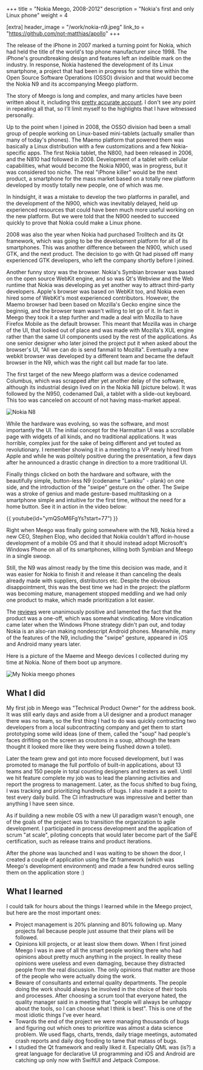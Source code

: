 +++
title = "Nokia Meego, 2008-2012"
description = "Nokia's first and only Linux phone"
weight = 4

[extra]
header_image = "/work/nokia-n9.jpeg"
link_to = "https://github.com/not-matthias/apollo"
+++

The release of the iPhone in 2007 marked a turning point for Nokia, which had held the title of the world's top phone manufacturer since 1998. The iPhone's groundbreaking design and features left an indelible mark on the industry. In response, Nokia hastened the development of its Linux smartphone, a project that had been in progress for some time within the Open Source Software Operations (OSSO) division and that would become the Nokia N9 and its accompanying Meego platform.

The story of Meego is long and complex, and many articles have been written about it, including this [pretty accurate account](https://www.maquinasvirtuales.eu/the-story-of-nokia-meggo/). I don't see any point in repeating all that, so I'll limit myself to the highlights that I have witnessed personally.

Up to the point when I joined in 2008, the OSSO division had been a small group of people working on Linux-based mini-tablets (actually smaller than many of today's phones). The Maemo platform that powered them was basically a Linux distribution with a few customizations and a few Nokia-specific apps. The first Nokia tablet, the N800, had been released in 2006, and the N810 had followed in 2008. Development of a tablet with cellular capabilities, what would become the Nokia N900, was in progress, but it was considered too niche. The real "iPhone killer" would be the next product, a smartphone for the mass market based on a totally new platform developed by mostly totally new people, one of which was me.

In hindsight, it was a mistake to develop the two platforms in parallel, and the development of the N900, which was inevitably delayed, held up experienced resources that could have been much more useful working on the new platform. But we were told that the N900 needed to succeed quickly to prove that Nokia could make a Linux phone.

2008 was also the year when Nokia had purchased Trolltech and its Qt framework, which was going to be the development platform for all of its smartphones. This was another difference between the N900, which used GTK, and the next product. The decision to go with Qt had pissed off many experienced GTK developers, who left the company shortly before I joined.

Another funny story was the browser. Nokia's Symbian browser was based on the open source WebKit engine, and so was Qt's Webview and the Web runtime that Nokia was developing as yet another way to attract third-party developers. Apple's browser was based on WebKit too, and Nokia even hired some of WebKit's most experienced contributors. However, the Maemo browser had been based on Mozilla's Gecko engine since the beginnig, and the browser team wasn't willing to let go of it. In fact in Meego they took it a step further and made a deal with Mozilla to have Firefox Mobile as the default browser. This meant that Mozilla was in charge of the UI, that looked out of place and was made with Mozilla's XUL engine rather than the same UI components used by the rest of the applications. As one senior designer who later joined the project put it when asked about the browser's UI, "All we can do is send fanmail to Mozilla". Eventually a new webkit browser was developed by a different team and became the default browser in the N9, which was the right call but made far too late.   

The first target of the new Meego platform was a device codenamed Columbus, which was scrapped after yet another delay of the software, although its industrial design lived on in the Nokia N8 (picture below). It was followed by the N950, codenamed Dali, a tablet with a slide-out keyboard. This too was canceled on account of not having mass-market appeal.

![Nokia N8](/work/nokia_n8.jpg)

While the hardware was evolving, so was the software, and most importantly the UI. The initial concept for the Harmattan UI was a scrollable page with widgets of all kinds, and no traditional applications. It was horrible, complex just for the sake of being different and yet touted as revolutionary. I remember showing it in a meeting to a VP newly hired from Apple and while he was politely positive during the presentation, a few days after he announced a drastic change in direction to a more traditional UI.

Finally things clicked on both the hardware and software, with the beautifully simple, button-less N9 (codename "Lankku" - plank) on one side, and the introduction of the "swipe" gesture on the other. The Swipe was a stroke of genius and made gesture-based multitasking on a smartphone simple and intuitive for the first time, without the need for a home button. See it in action in the video below:  

{{ youtube(id="ymQSoM6FgYs?start=77") }}

Right when Meego was finally going somewhere with the N9, Nokia hired a new CEO, Stephen Elop, who decided that Nokia couldn't afford in-house development of a mobile OS and that it should instead adopt Microsoft's Windows Phone on all of its smartphones, killing both Symbian and Meego in a single swoop.

Still, the N9 was almost ready by the time this decision was made, and it was easier for Nokia to finish it and release it than canceling the deals already made with suppliers, distributors etc. Despite the obvious disappointment, this was the best time we had in the project: the platform was becoming mature, management stopped meddling and we had only one product to make, which made prioritization a lot easier.  

The [reviews](https://www.gsmarena.com/nokia_n9-review-659.php) were unanimously positive and lamented the fact that the product was a one-off, which was somewhat vindicating. More vindication came later when the Windows Phone strategy didn't pan out, and today Nokia is an also-ran making nondescript Android phones. Meanwhile, many of the features of the N9, including the "swipe" gesture,  appeared in iOS and Android many years later.

Here is a picture of the Maeme and Meego devices I collected during my time at Nokia. None of them boot up anymore.

![My Nokia meego phones](/work/meego-phones.jpg)

## What I did

My first job in Meego was "Technical Product Owner" for the address book. It was still early days and aside from a UI designer and a product manager there was no team, so the first thing I had to do was quickly contracting two developers from a local subcontracting company and get them to start prototyping some wild ideas (one of them, called the "soup" had people's faces drifiting on the screen as croutons in a soup, although the team thought it looked more like they were being flushed down a toilet).

Later the team grew and got into more focused development, but I was promoted to manage the full portfolio of built-in applications, about 13 teams and 150 people in total counting designers and testers as well. Until we hit feature complete my job was to lead the planning activities and report the progress to management. Later, as the focus shifted to bug fixing, I was tracking and prioritizing hundreds of bugs. I also made it a point to test every daily build. The CI infrastructure was impressive and better than anything I have seen since.   

As if building a new mobile OS with a new UI paradigm wasn't enough, one of the goals of the project was to transition the organization to agile development. I participated in process development and the application of scrum "at scale", piloting concepts that would later become part of the SaFE certification, such as release trains and product iterations. 

After the phone was launched and I was waiting to be shown the door, I created a couple of application using the Qt framework (which was Meego's development environment) and made a few hundred euros selling them on the application store :)

## What I learned

I could talk for hours about the things I learned while in the Meego project, but here are the most important ones:
* Project management is 20% planning and 80% following up. Many projects fail because people just assume that their plans will be followed.
* Opinions kill projects, or at least slow them down. When I first joined Meego I was in awe of all the smart people working there who had opinions about pretty much anything in the project. In reality these opinions were useless and even damaging, because they distracted people from the real discussion. The only opinions that matter are those of the people who were actually doing the work.
* Beware of consultants and external quality departments. The people doing the work should always be involved in the choice of their tools and processes. After choosing a scrum tool that everyone hated, the quality manager said in a meeting that "people will always be unhappy about the tools, so I can choose what I think is best". This is one of the most idiotic things I've ever heard.
* Towards the end of the project we were managing thousands of bugs and figuring out which ones to prioritize was almost a data science problem. We used flags, charts, trends, daily triage meetings, automated crash reports and daily dog fooding to tame that matass of bugs.
* I studied the Qt framework and really liked it. Especially QML was (is?) a great language for declarative UI programming and iOS and Android are catching up only now with SwiftUI and Jetpack Compose.